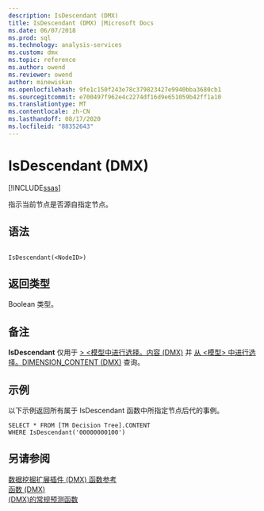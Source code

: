 ```yaml
---
description: IsDescendant (DMX)
title: IsDescendant (DMX) |Microsoft Docs
ms.date: 06/07/2018
ms.prod: sql
ms.technology: analysis-services
ms.custom: dmx
ms.topic: reference
ms.author: owend
ms.reviewer: owend
author: minewiskan
ms.openlocfilehash: 9fe1c150f243e78c379823427e9940bba3680cb1
ms.sourcegitcommit: e700497f962e4c2274df16d9e651059b42ff1a10
ms.translationtype: MT
ms.contentlocale: zh-CN
ms.lasthandoff: 08/17/2020
ms.locfileid: "88352643"
---
```

# <a name="isdescendant-dmx"></a>IsDescendant (DMX)
[!INCLUDE[ssas](../includes/applies-to-version/ssas.md)]

  指示当前节点是否源自指定节点。  
  
## <a name="syntax"></a>语法  
  
```  
  
IsDescendant(<NodeID>)  
```  
  
## <a name="return-type"></a>返回类型  
 Boolean 类型。  
  
## <a name="remarks"></a>备注  
 **IsDescendant** 仅用于 [&#62; &#60;模型中进行选择。内容 &#40;DMX&#41;](../dmx/select-from-model-content-dmx.md) 并 [从 &#60;模型&#62; 中进行选择。DIMENSION_CONTENT &#40;DMX&#41;](../dmx/select-from-model-dimension-content-dmx.md) 查询。  
  
## <a name="examples"></a>示例  
 以下示例返回所有属于 IsDescendant 函数中所指定节点后代的事例。  
  
```  
SELECT * FROM [TM Decision Tree].CONTENT  
WHERE IsDescendant('00000000100')  
```  
  
## <a name="see-also"></a>另请参阅  
 [数据挖掘扩展插件 &#40;DMX&#41; 函数参考](../dmx/data-mining-extensions-dmx-function-reference.md)   
 [函数 &#40;DMX&#41;](../dmx/functions-dmx.md)   
 [&#40;DMX&#41;的常规预测函数 ](../dmx/general-prediction-functions-dmx.md)  
  
  
